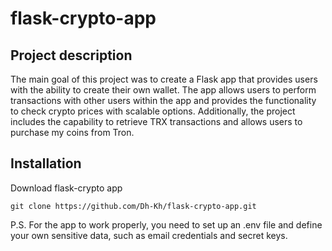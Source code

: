 # flask-crypto-app
## Project description
The main goal of this project was to create a Flask app that provides users with the ability to create their own wallet. The app allows users to perform transactions with other users within the app and provides the functionality to check crypto prices with scalable options. Additionally, the project includes the capability to retrieve TRX transactions and allows users to purchase my coins from Tron.
## Installation
Download flask-crypto app
```
git clone https://github.com/Dh-Kh/flask-crypto-app.git
```
P.S. For the app to work properly, you need to set up an .env file and define your own sensitive data, such as email credentials and secret keys.
